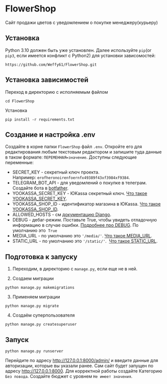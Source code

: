 # FlowerShop

Сайт продажи цветов с уведомлением о покупке менеджеру(курьеру)

## Установка

Python 3.10 должен быть уже установлен. Далее используйте `pip`(or `pip3`, если имеется конфликт с Python2)
для установки зависомостей:

```commandline
https://github.com/Weffy61/FlowerShop.git
```

## Установка зависимостей

Переход в директорию с исполняемым файлом

```commandline
cd FlowerShop
```

Установка
```commandline
pip install -r requirements.txt
```

## Создание и настройка .env

Создайте в корне папки `FlowerShop` файл `.env`. Откройте его для редактирования любым текстовым редактором
и запишите туда данные в таком формате: `ПЕРЕМЕННАЯ=значение`.
Доступны следующие переменные:
 - SECRET_KEY - секретный ключ проекта. Например: `erofheronoirenfoernfx49389f43xf3984xf9384`.
 - TELEGRAM_BOT_API - для уведомлений о покупке в телеграм. Создайте бота в [botfather](https://t.me/BotFather).
 - YOOKASSA_SECRET_KEY - ЮKassa секретный ключ. [Что такое YOOKASSA_SECRET_KEY](https://yookassa.ru/docs/support/merchant/payouts/secret-key/).
 - YOOKASSA_SHOP_ID - идентификатор магазина в ЮKassa. [Что такое YOOKASSA_SHOP_ID](https://yookassa.ru/docs/support/merchant/payments/settings).
 - ALLOWED_HOSTS - см [документацию Django](https://docs.djangoproject.com/en/3.1/ref/settings/#allowed-hosts).
 - DEBUG - дебаг-режим. Поставьте True, чтобы увидеть отладочную информацию в случае ошибки.
[Подробнее про DEBUG](https://docs.djangoproject.com/en/4.2/ref/settings/#debug). По умолчанию это  `True`
 - MEDIA_URL - по умолчанию это `'/media/'`. [Что такое MEDIA_URL](https://docs.djangoproject.com/en/3.0/ref/settings/#std:setting-MEDIA_URL).
 - STATIC_URL - по умолчанию это `'/static/'`.  [Что такое STATIC_URL](https://docs.djangoproject.com/en/3.0/ref/settings/#std:setting-STATIC_URL).


## Подготовка к запуску

1. Переходим, в директорию с `manage.py`, если еще не в ней.

2. Создаем миграции

```commandline
python manage.py makemigrations
```

3. Применяем миграции

```commandline
python manage.py migrate
```

4. Создаём суперпользователя

```commandline
python manage.py createsuperuser
```

## Запуск

```commandline
python manage.py runserver
```

Перейдите по адресу http://127.0.0.1:8000/admin/ и введите данные для авторизации, которые вы указали ранее.
Сам сайт будет запущен по адресу http://127.0.0.1:8000. Для корректной работы создайте Категорию `Без повода`. Создайте
бюджет с уровнем `Не имеет значения`.




